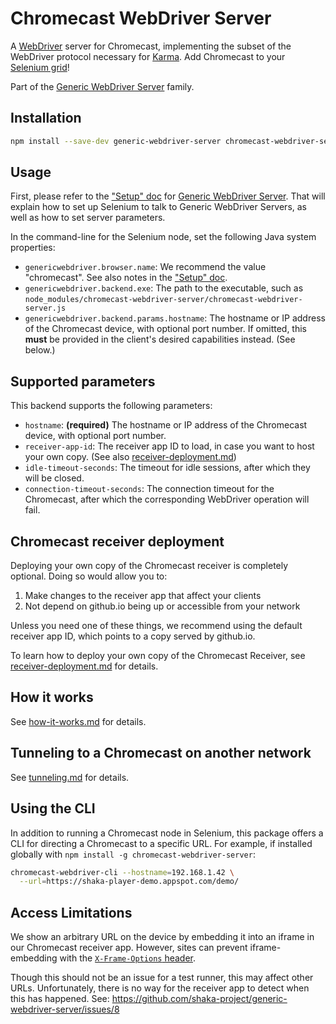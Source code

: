 # Chromecast WebDriver Server

A [WebDriver][] server for Chromecast, implementing the subset of the WebDriver
protocol necessary for [Karma][].  Add Chromecast to your [Selenium grid][]!

Part of the [Generic WebDriver Server][] family.


## Installation

```sh
npm install --save-dev generic-webdriver-server chromecast-webdriver-server
```


## Usage

First, please refer to the ["Setup" doc][] for [Generic WebDriver Server][].
That will explain how to set up Selenium to talk to Generic WebDriver Servers,
as well as how to set server parameters.

In the command-line for the Selenium node, set the following Java system
properties:

 - `genericwebdriver.browser.name`: We recommend the value "chromecast".  See
   also notes in the ["Setup" doc][].
 - `genericwebdriver.backend.exe`: The path to the executable, such as
   `node_modules/chromecast-webdriver-server/chromecast-webdriver-server.js`
 - `genericwebdriver.backend.params.hostname`: The hostname or IP address of the
   Chromecast device, with optional port number.  If omitted, this **must** be
   provided in the client's desired capabilities instead.  (See below.)


## Supported parameters

This backend supports the following parameters:

 - `hostname`: **(required)** The hostname or IP address of the Chromecast
   device, with optional port number.
 - `receiver-app-id`: The receiver app ID to load, in case you want to host
   your own copy.  (See also
   [receiver-deployment.md](https://github.com/shaka-project/generic-webdriver-server/blob/main/backends/chromecast/receiver-deployment.md))
 - `idle-timeout-seconds`: The timeout for idle sessions, after which they will
   be closed.
 - `connection-timeout-seconds`: The connection timeout for the Chromecast,
   after which the corresponding WebDriver operation will fail.


## Chromecast receiver deployment

Deploying your own copy of the Chromecast receiver is completely optional.
Doing so would allow you to:

  1. Make changes to the receiver app that affect your clients
  2. Not depend on github.io being up or accessible from your network

Unless you need one of these things, we recommend using the default receiver
app ID, which points to a copy served by github.io.

To learn how to deploy your own copy of the Chromecast Receiver, see
[receiver-deployment.md](https://github.com/shaka-project/generic-webdriver-server/blob/main/backends/chromecast/receiver-deployment.md)
for details.


## How it works

See [how-it-works.md](https://github.com/shaka-project/generic-webdriver-server/blob/main/backends/chromecast/how-it-works.md)
for details.


## Tunneling to a Chromecast on another network

See [tunneling.md](https://github.com/shaka-project/generic-webdriver-server/blob/main/backends/chromecast/tunneling.md)
for details.


## Using the CLI

In addition to running a Chromecast node in Selenium, this package offers a CLI
for directing a Chromecast to a specific URL.  For example, if installed
globally with `npm install -g chromecast-webdriver-server`:

```sh
chromecast-webdriver-cli --hostname=192.168.1.42 \
  --url=https://shaka-player-demo.appspot.com/demo/
```


## Access Limitations

We show an arbitrary URL on the device by embedding it into an iframe in our
Chromecast receiver app.  However, sites can prevent iframe-embedding with the
[`X-Frame-Options` header](https://developer.mozilla.org/en-US/docs/Web/HTTP/Headers/X-Frame-Options).

Though this should not be an issue for a test runner, this may affect other
URLs.  Unfortunately, there is no way for the receiver app to detect when this
has happened.  See: https://github.com/shaka-project/generic-webdriver-server/issues/8


[Generic WebDriver Server]: https://github.com/shaka-project/generic-webdriver-server
[Karma]: https://karma-runner.github.io/
[Selenium grid]: https://www.selenium.dev/documentation/en/grid/
["Setup" doc]: https://github.com/shaka-project/generic-webdriver-server/blob/main/setup.md
[WebDriver]: https://www.w3.org/TR/webdriver2/
